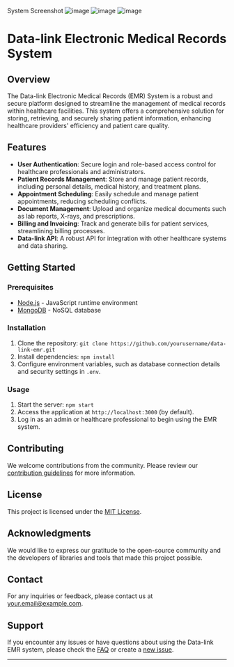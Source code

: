
System Screenshot
![image](https://github.com/wisdomdzontoh/Data-link-EMRS/assets/91122756/d5010137-8a1e-4ef5-a2ea-2689d37cc119)
![image](https://github.com/wisdomdzontoh/Data-link-EMRS/assets/91122756/96eca545-f2a1-4956-830e-ee48607ea191)
![image](https://github.com/wisdomdzontoh/Data-link-EMRS/assets/91122756/fa24a506-bcbb-4b92-92d0-33ec904304dc)


# Data-link Electronic Medical Records System

## Overview

The Data-link Electronic Medical Records (EMR) System is a robust and secure platform designed to streamline the management of medical records within healthcare facilities. This system offers a comprehensive solution for storing, retrieving, and securely sharing patient information, enhancing healthcare providers' efficiency and patient care quality.

## Features

- **User Authentication**: Secure login and role-based access control for healthcare professionals and administrators.
- **Patient Records Management**: Store and manage patient records, including personal details, medical history, and treatment plans.
- **Appointment Scheduling**: Easily schedule and manage patient appointments, reducing scheduling conflicts.
- **Document Management**: Upload and organize medical documents such as lab reports, X-rays, and prescriptions.
- **Billing and Invoicing**: Track and generate bills for patient services, streamlining billing processes.
- **Data-link API**: A robust API for integration with other healthcare systems and data sharing.

## Getting Started

### Prerequisites

- [Node.js](https://nodejs.org/) - JavaScript runtime environment
- [MongoDB](https://www.mongodb.com/) - NoSQL database

### Installation

1. Clone the repository: `git clone https://github.com/yourusername/data-link-emr.git`
2. Install dependencies: `npm install`
3. Configure environment variables, such as database connection details and security settings in `.env`.

### Usage

1. Start the server: `npm start`
2. Access the application at `http://localhost:3000` (by default).
3. Log in as an admin or healthcare professional to begin using the EMR system.

## Contributing

We welcome contributions from the community. Please review our [contribution guidelines](CONTRIBUTING.md) for more information.

## License

This project is licensed under the [MIT License](LICENSE).

## Acknowledgments

We would like to express our gratitude to the open-source community and the developers of libraries and tools that made this project possible.

## Contact

For any inquiries or feedback, please contact us at [your.email@example.com](mailto:wisdomdzontoh@gmail.com).

## Support

If you encounter any issues or have questions about using the Data-link EMR system, please check the [FAQ](FAQ.md) or create a [new issue](https://github.com/wisdomdzontoh/data-link-emr/issues).

---
